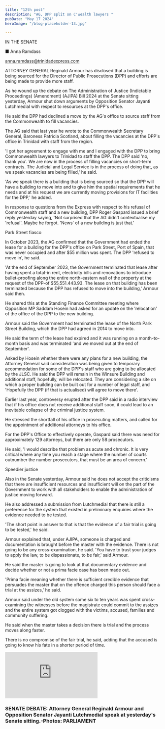 ```yaml
---
title: "12th post"
description: "AG, DPP split on C'wealth lawyers "
pubDate: "May 17 2024"
heroImage: "/blog-placeholder-13.jpg"

---
```

IN THE SENATE

■ Anna Ramdass

anna.ramdass@trinidadexpress.com

ATTORNEY GENERAL Reginald Armour has disclosed that a building is being sourced for the Director of Public Prosecutions (DPP) and efforts are being made to provide more staff.

As he wound up the debate on The Administration of Justice (Indictable Proceedings) (Amendment) (AJIPA) Bill 2024 at the Senate sitting yesterday, Armour shut down arguments by Opposition Senator Jayanti Lutchmedial with respect to resources at the DPP's office.

He said the DPP had declined a move by the AG's office to source staff from the Commonwealth to fill vacancies.

The AG said that last year he wrote to the Commonwealth Secretary General, Baroness Patricia Scotland, about filling the vacancies at the DPP's office in Trinidad with staff from the region.

'I got her agreement to engage with me and I engaged with the DPP to bring Commonwealth lawyers to Trinidad to staff the DPP. The DPP said 'no, thank you'. We are now in the process of filling vacancies on short-term contracts. The Judicial and Legal Service is in the process of doing that, as we speak vacancies are being filled,' he said.

'As we speak there is a building that is being sourced so that the DPP will have a building to move into and to give him the spatial requirements that he needs and at his request we are currently moving provisions for IT facilities for the DPP,' he added.

In response to questions from the Express with respect to his refusal of Commonwealth staff and a new building, DPP Roger Gaspard issued a brief reply yesterday saying, 'Not surprised that the AG didn't contextualise my 'refusal'. Maybe he forgot. 'News' of a new building is just that.'

Park Street fiasco

In October 2023, the AG confirmed that the Government had ended the lease for a building for the DPP's office on Park Street, Port of Spain, that was never occupied and after $55 million was spent. The DPP 'refused to move in', he said.

'At the end of September 2023, the Government terminated that lease after having spent a total-in rent, electricity bills and renovations to introduce bullet-proofing along the entire north-eastern wall of the property at the request of the DPP-of $55,551.443.93. The lease on that building has been terminated because the DPP has refused to move into the building,' Armour said then.

He shared this at the Standing Finance Committee meeting where Opposition MP Saddam Hosein had asked for an update on the 'relocation' of the office of the DPP to the new building.

Armour said the Government had terminated the lease of the North Park Street Building, which the DPP had agreed in 2014 to move into.

He said the term of the lease had expired and it was running on a month-to-month basis and was terminated 'and we moved out at the end of September'.

Asked by Hosein whether there were any plans for a new building, the Attorney General said consideration was being given to temporary accommodation for some of the DPP's staff who are going to be allocated by the JLSC. He said the DPP will remain in the Winsure Building and additional staff, hopefully, will be relocated. They are considering a site on which a proper building can be built out for a number of legal staff, and 'Hopefully the DPP (if that is actualised) will agree to move there'.

Earlier last year, controversy erupted after the DPP said in a radio interview that if his office does not receive additional staff soon, it could lead to an inevitable collapse of the criminal justice system.

He stressed the shortfall of his office in prosecuting matters, and called for the appointment of additional attorneys to his office.

For the DPP's Office to effectively operate, Gaspard said there was need for approximately 129 attorneys, but there are only 58 prosecutors.

He said, 'I would describe that problem as acute and chronic. It is very critical where any time you reach a stage where the number of courts outnumber the number prosecutors, that must be an area of concern.'

Speedier justice

Also in the Senate yesterday, Armour said he does not accept the criticisms that there are insufficient resources and insufficient will on the part of the Government to work with all stakeholders to enable the administration of justice moving forward.

He also addressed a submission from Lutchmedial that there is still a preference for the system that existed in preliminary enquiries where the evidence needed to be tested.

'The short point in answer to that is that the evidence of a fair trial is going to be tested,' he said.

Armour explained that, under AJIPA, someone is charged and documentation is brought before the master with the evidence. There is not going to be any cross-examination, he said. 'You have to trust your judges to apply the law, to be dispassionate, to be fair,' said Armour.

He said the master is going to look at that documentary evidence and decide whether or not a prima facie case has been made out.

'Prima facie meaning whether there is sufficient credible evidence that persuades the master that on the offence charged this person should face a trial at the assizes,' he said.

Armour said under the old system some six to ten years was spent cross-examining the witnesses before the magistrate could commit to the assizes and the entire system got clogged with the victims, accused, families and community suffering.

He said when the master takes a decision there is trial and the process moves along faster.

There is no compromise of the fair trial, he said, adding that the accused is going to know his fate in a shorter period of time.

![Senate](https://us5-bcdn-ama.newsmemory.com/eebrowser/ipad/html5.check.24030714/ajax-request.php?val=Image_1.jpg&action=loadImage&type=Image&pSetup=trinidadexpress&issue=20240518&crc=20240518ex004_w-or9.pdf.0&edition=Daily%20Express&paperImage=trinidadexpress&mtime=58B2172F)

<h3>SENATE DEBATE: Attorney General Reginald Armour and Opposition Senator Jayanti Lutchmedial speak at yesterday's Senate sitting.-Photos: PARLIAMENT</h3>